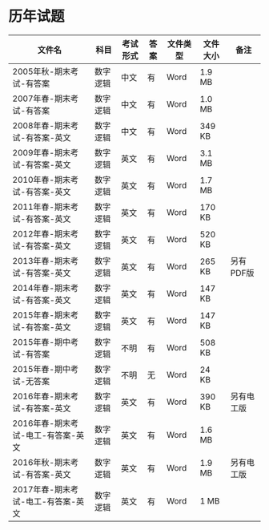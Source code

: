 # 历年试题

文件名|科目|考试形式|答案|文件类型|文件大小|备注
---|---|---|---|---|---|---
2005年秋-期末考试-有答案|数字逻辑|中文|有|Word|1.9 MB
2007年春-期末考试-有答案|数字逻辑|中文|有|Word|1.0 MB
2008年春-期末考试-有答案-英文|数字逻辑|中文|有|Word|349 KB
2009年春-期末考试-有答案-英文|数字逻辑|英文|有|Word|3.1 MB
2010年春-期末考试-有答案-英文|数字逻辑|英文|有|Word|1.7 MB
2011年春-期末考试-有答案-英文|数字逻辑|英文|有|Word|170 KB
2012年春-期末考试-有答案-英文|数字逻辑|英文|有|Word|520 KB
2013年春-期末考试-有答案-英文|数字逻辑|英文|有|Word|265 KB|另有PDF版
2014年春-期末考试-有答案-英文|数字逻辑|英文|有|Word|147 KB
2015年春-期末考试-有答案-英文|数字逻辑|英文|有|Word|147 KB
2015年春-期中考试-有答案|数字逻辑|不明|有|Word|508 KB
2015年春-期中考试-无答案|数字逻辑|不明|无|Word|24 KB
2016年春-期末考试-有答案-英文|数字逻辑|英文|有|Word|390 KB|另有电工版
2016年春-期末考试-电工-有答案-英文|数字逻辑|英文|有|Word|1.6 MB|
2016年秋-期末考试-有答案-英文|数字逻辑|英文|有|Word|1.9 MB|另有电工版
2017年春-期末考试-电工-有答案-英文|数字逻辑|英文|有|Word|1 MB|

